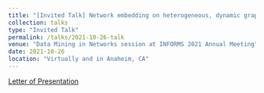```yaml
---
title: "[Invited Talk] Network embedding on heterogeneous, dynamic graphs - application to learn patient embeddings"
collection: talks
type: "Invited Talk"
permalink: /talks/2021-10-26-talk
venue: "Data Mining in Networks session at INFORMS 2021 Annual Meeting"
date: 2021-10-26
location: "Virtually and in Anaheim, CA"
---
```


<!--[Presentation slides](http://HankyuJang.github.io/files/ppt/2021_Intro_to_network_science.pdf)-->
[Letter of Presentation](https://e.ctt.bz/e.asp?e=0C993C07-D51B-4620-A3CA-BBED3BE53CBE)
